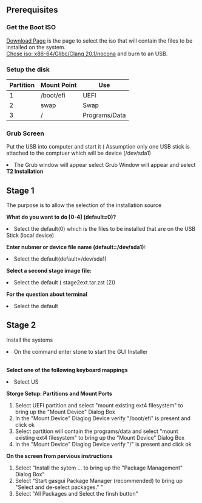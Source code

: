 ## Prerequisites

### Get the Boot ISO

[Download Page](https://t2sde.org/download/25.4?download/) is the page to select the iso that will contain the files to be installed on the system.  
[Chose iso: x86-64/Glibc/Clang 20.1/nocona](https://dl.t2sde.org/binary/2025/t2-25.4-x86-64-base-wayland-glibc-clang-nocona.iso">base-wayland) and burn to an USB.

### Setup the disk

|Partition|Mount Point| Use |
|---------|-----------|-----|
| 1       | /boot/efi | UEFI |
| 2       | swap      | Swap |
| 3       | /         | Programs/Data |

### Grub Screen
Put the USB into computer and start it ( Assumption only one USB stick is attached to the comptuer which will be device (/dev/sda1)
<li>The Grub window will appear select Grub Window will appear and select <b>T2 Installation</b> </li>


## Stage 1
The purpose is to allow the selection of the installation source

<b>What do you want to do [0-4] (default=0)?</b>
&emsp;<li>Select the default(0) which is the files to be installed that are on the USB Stick (local device)</li>

<b>Enter nubmer or device file name (default=/dev/sda1):</b>
&emsp;<li>Select the default(default=/dev/sda1)</li>

<b>Select a second stage image file:</b>
&emsp;<li>Select the default ( stage2ext.tar.zst (2))</li>

<b>For the question about terminal</b>
&emsp;<li>Select the default</li>

## Stage 2
Install the systems

<li>On the command enter stone to start the GUI Installer</li><br>

<b>Select one of the following keyboard mappings</b>
&emsp;<li>Select US</li>

<b>Storge Setup: Partitions and Mount Ports</b>
<ol>
<li>Select UEFI partition and select "mount existing ext4 filesystem" to bring up the "Mount Device" Dialog Box</li>
<li>In the "Mount Device" Diaglog Device verify "/boot/efi" is present and click ok</li>
<li>Select partition will contain the programs/data and select "mount existing ext4 filesystem" to bring up the "Mount Device" Dialog Box</li>
<li>In the "Mount Device" Diaglog Device verify "/" is present and click ok</li>
</ol>

<b>On the screen from pervious instructions</b>
<ol>
  <li>Select "Install the sytem ... to bring up the "Package Management" Dialog Box"</li>
  <li>Select "Start gasgui Package Manager (recommended) to bring up "Select and de-select packages." "</li>
  <li>Select "All Packages and Select the finsh button"</li>
</ol>



